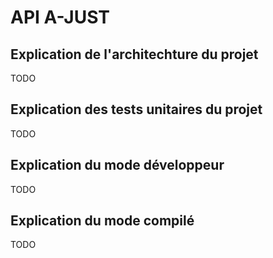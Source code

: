 # API A-JUST

## Explication de l'architechture du projet

TODO

## Explication des tests unitaires du projet

TODO

## Explication du mode développeur

TODO

## Explication du mode compilé

TODO